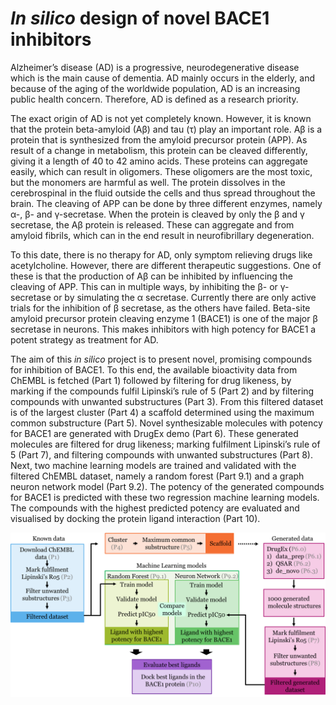# *In silico* design of novel BACE1 inhibitors

Alzheimer’s disease (AD) is a progressive, neurodegenerative disease which is the main cause of dementia. AD mainly occurs in the elderly, and because of the aging of the worldwide population, AD is an increasing public health concern. Therefore, AD is defined as a research priority. 

The exact origin of AD is not yet completely known. However, it is known that the protein beta-amyloid (Aβ) and tau (τ) play an important role. Aβ is a protein that is synthesized from the amyloid precursor protein (APP). As result of a change in metabolism, this protein can be cleaved differently, giving it a length of 40 to 42 amino acids. These proteins can aggregate easily, which can result in oligomers. These oligomers are the most toxic, but the monomers are harmful as well. The protein dissolves in the cerebrospinal in the fluid outside the cells and thus spread throughout the brain. The cleaving of APP can be done by three different enzymes, namely α-, β- and γ-secretase. When the protein is cleaved by only the β and γ secretase, the Aβ protein is released. These can aggregate and from amyloid fibrils, which can in the end result in neurofibrillary degeneration. 

To this date, there is no therapy for AD, only symptom relieving drugs like acetylcholine. However, there are different therapeutic suggestions. One of these is that the production of Aβ can be inhibited by influencing the cleaving of APP. This can in multiple ways, by inhibiting the β- or γ-secretase or by simulating the α secretase. Currently there are only active trials for the inhibition of β secretase, as the others have failed. Beta-site amyloid precursor protein cleaving enzyme 1 (BACE1) is one of the major β secretase in neurons. This makes inhibitors with high potency for BACE1 a potent strategy as treatment for AD. 

The aim of this *in silico* project is to present novel, promising compounds for inhibition of BACE1. To this end, the available bioactivity data from ChEMBL is fetched (Part 1) followed by filtering for drug likeness, by marking if the compounds fulfil Lipinski’s rule of 5 (Part 2) and by filtering compounds with unwanted substructures (Part 3). From this filtered dataset is of the largest cluster (Part 4) a scaffold determined using the maximum common substructure (Part 5). Novel synthesizable molecules with potency for BACE1 are generated with DrugEx demo (Part 6). These generated molecules are filtered for drug likeness; marking fulfilment Lipinski’s rule of 5 (Part 7), and filtering compounds with unwanted substructures (Part 8). Next, two machine learning models are trained and validated with the filtered ChEMBL dataset, namely a random forest (Part 9.1) and a graph neuron network model (Part 9.2). The potency of the generated compounds for BACE1 is predicted with these two regression machine learning models. The compounds with the highest predicted potency are evaluated and visualised by docking the protein ligand interaction (Part 10). 

![Overview of the project](overviewproject.png?raw=true "Figure1: overview of the project")

